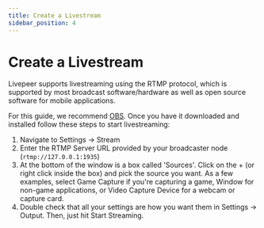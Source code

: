 ```yaml
---
title: Create a Livestream
sidebar_position: 4
---
```


# Create a Livestream

Livepeer supports livestreaming using the RTMP protocol, which is supported by
most broadcast software/hardware as well as open source software for mobile
applications.

For this guide, we recommend [OBS](https://obsproject.com/download). Once you
have it downloaded and installed follow these steps to start livestreaming:

1. Navigate to Settings -> Stream
2. Enter the RTMP Server URL provided by your broadcaster node
   (`rtmp://127.0.0.1:1935`)
3. At the bottom of the window is a box called 'Sources'. Click on the + (or
   right click inside the box) and pick the source you want. As a few examples,
   select Game Capture if you're capturing a game, Window for non-game
   applications, or Video Capture Device for a webcam or capture card.
4. Double check that all your settings are how you want them in Settings ->
   Output. Then, just hit Start Streaming.


